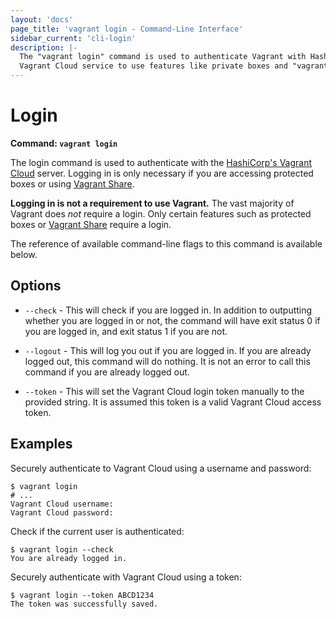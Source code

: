 ```yaml
---
layout: 'docs'
page_title: 'vagrant login - Command-Line Interface'
sidebar_current: 'cli-login'
description: |-
  The "vagrant login" command is used to authenticate Vagrant with HashiCorp's
  Vagrant Cloud service to use features like private boxes and "vagrant push".
---
```


# Login

**Command: `vagrant login`**

The login command is used to authenticate with the
[HashiCorp's Vagrant Cloud](/docs/vagrant-cloud) server. Logging in is only
necessary if you are accessing protected boxes or using
[Vagrant Share](/docs/share/).

**Logging in is not a requirement to use Vagrant.** The vast majority
of Vagrant does _not_ require a login. Only certain features such as protected
boxes or [Vagrant Share](/docs/share/) require a login.

The reference of available command-line flags to this command
is available below.

## Options

- `--check` - This will check if you are logged in. In addition to outputting
  whether you are logged in or not, the command will have exit status 0 if you are
  logged in, and exit status 1 if you are not.

- `--logout` - This will log you out if you are logged in. If you are already
  logged out, this command will do nothing. It is not an error to call this
  command if you are already logged out.

- `--token` - This will set the Vagrant Cloud login token manually to the provided
  string. It is assumed this token is a valid Vagrant Cloud access token.

## Examples

Securely authenticate to Vagrant Cloud using a username and password:

```text
$ vagrant login
# ...
Vagrant Cloud username:
Vagrant Cloud password:
```

Check if the current user is authenticated:

```text
$ vagrant login --check
You are already logged in.
```

Securely authenticate with Vagrant Cloud using a token:

```text
$ vagrant login --token ABCD1234
The token was successfully saved.
```
